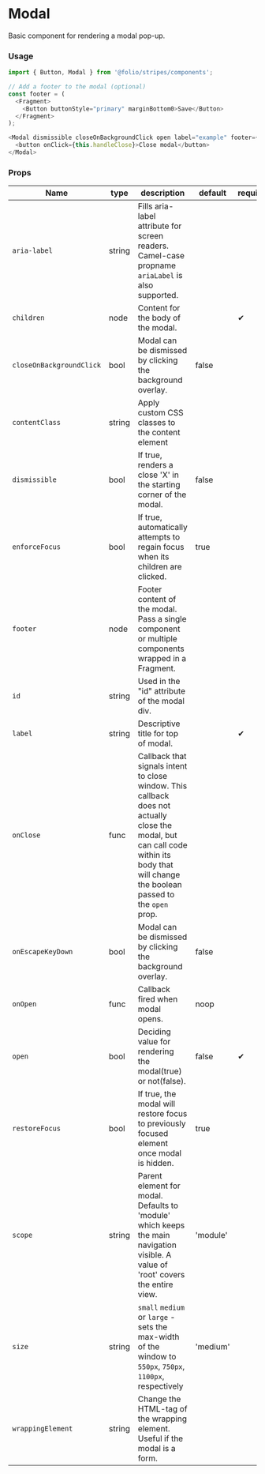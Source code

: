 # Modal
Basic component for rendering a modal pop-up.
### Usage

```js
import { Button, Modal } from '@folio/stripes/components';

// Add a footer to the modal (optional)
const footer = (
  <Fragment>
    <Button buttonStyle="primary" marginBottom0>Save</Button>
  </Fragment>
);

<Modal dismissible closeOnBackgroundClick open label="example" footer={footer}>
  <button onClick={this.handleClose}>Close modal</button>
</Modal>
```

### Props
Name | type | description | default | required
--- | --- | --- | --- | ---
`aria-label` | string | Fills aria-label attribute for screen readers. Camel-case propname `ariaLabel` is also supported.| |
`children` | node | Content for the body of the modal. | | &#10004;
`closeOnBackgroundClick` | bool | Modal can be dismissed by clicking the background overlay. | false |
`contentClass` | string | Apply custom CSS classes to the content element | |
`dismissible` | bool | If true, renders a close 'X' in the starting corner of the modal. | false |
`enforceFocus` | bool | If true, automatically attempts to regain focus when its children are clicked.  | true |
`footer` | node | Footer content of the modal. Pass a single component or multiple components wrapped in a Fragment. | |
`id` | string | Used in the "id" attribute of the modal div. | |
`label` | string | Descriptive title for top of modal. | | &#10004;
`onClose` | func | Callback that signals intent to close window. This callback does not actually close the modal, but can call code within its body that will change the boolean passed to the `open` prop. | |
`onEscapeKeyDown` | bool | Modal can be dismissed by clicking the background overlay. | false |
`onOpen` | func | Callback fired when modal opens. | noop |
`open` | bool | Deciding value for rendering the modal(true) or not(false). | false | &#10004;
`restoreFocus` | bool | If true, the modal will restore focus to previously focused element once modal is hidden. | true |
`scope` | string | Parent element for modal. Defaults to 'module' which keeps the main navigation visible. A value of 'root' covers the entire view. | 'module' |
`size` | string | `small` `medium` or `large` - sets the max-width of the window to `550px`, `750px`, `1100px`, respectively | 'medium' | 
`wrappingElement` | string | Change the HTML-tag of the wrapping element. Useful if the modal is a form. | |
